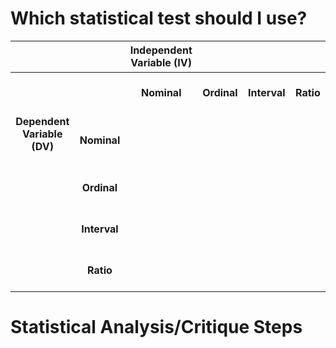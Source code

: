 # Which statistical test should I use?

| <img width="441" height="1"> |  <img width="441" height="1"> | Independent<br>Variable (IV)<img width="441" height="1"> | <img width="441" height="1"> | <img width="441" height="1"> | <img width="441" height="1"> |
| :---: | :---: | :---: | :---: | :---: | :---: |
| <br><br><br> |  | **Nominal**  | **Ordinal** | **Interval** | **Ratio** |
| **Dependent**<br>**Variable** **(DV)**<br><br> | **Nominal** |  |  |  |  |
| <br><br><br> | **Ordinal** |  |  |  |  |
| <br><br><br> | **Interval** |  |  |  |  |
| <br><br><br> | **Ratio** |  |  |  |  |

# Statistical Analysis/Critique Steps
